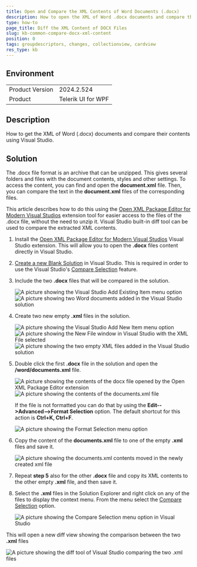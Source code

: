 ```yaml
---
title: Open and Compare the XML Contents of Word Documents (.docx)
description: How to open the XML of Word .docx documents and compare their contents using Visual Studio
type: how-to
page_title: Diff the XML Content of DOCX Files
slug: kb-common-compare-docx-xml-content
position: 0
tags: groupdescriptors, changes, collectionview, cardview
res_type: kb
---
```


## Environment

<table>
    <tbody>
        <tr>
            <td>Product Version</td>
            <td>2024.2.524</td>
        </tr>
        <tr>
            <td>Product</td>
            <td>Telerik UI for WPF</td>
        </tr>
    </tbody>
</table>

## Description

How to get the XML of Word (.docx) documents and compare their contents using Visual Studio.

## Solution

The .docx file format is an archive that can be unzipped. This gives several folders and files with the document contents, styles and other settings. To access the content, you can find and open the __document.xml__ file. Then, you can compare the text in the __document.xml__ files of the corresponding files.

This article describes how to do this using the [Open XML Package Editor for Modern Visual Studios](https://marketplace.visualstudio.com/items?itemName=bsivanov.OpenXMLPackageEditorforVisualStudio) extension tool for easier access to the files of the .docx file, without the need to unzip it. Visual Studio built-in diff tool can be used to compare the extracted XML contents.

1. Install the [Open XML Package Editor for Modern Visual Studios](https://marketplace.visualstudio.com/items?itemName=bsivanov.OpenXMLPackageEditorforVisualStudio) Visual Studio extension. This will allow you to open the __.docx__ files content directly in Visual Studio.

2. [Create a new Blank Solution](https://learn.microsoft.com/en-us/visualstudio/get-started/tutorial-projects-solutions?view=vs-2022#create-a-solution) in Visual Studio. This is required in order to use the Visual Studio's [Compare Selection](https://learn.microsoft.com/en-us/visualstudio/ide/compare-with?view=vs-2022) feature.

3. Include the two __.docx__ files that will be compared in the solution.
	
	![A picture showing the Visual Studio Add Existing Item menu option](images/kb-common-compare-docx-xml-content-0.png)  
	![A picture showing two Word documents added in the Visual Studio solution](images/kb-common-compare-docx-xml-content-1.png)
	
4. Create two new empty __.xml__ files in the solution. 

	![A picture showing the Visual Studio Add New Item menu option](images/kb-common-compare-docx-xml-content-2.png)
	![A picture showing the New File window in Visual Studio with the XML File selected](images/kb-common-compare-docx-xml-content-3.png)
	![A picture showing the two empty XML files added in the Visual Studio solution](images/kb-common-compare-docx-xml-content-4.png)

5. Double click the first __.docx__ file in the solution and open the __/word/documents.xml__ file. 
	
	![A picture showing the contents of the docx file opened by the Open XML Package Editor extension](images/kb-common-compare-docx-xml-content-5.png)
	![A picture showing the contents of the documents.xml file](images/kb-common-compare-docx-xml-content-6.png)
	
	If the file is not formatted you can do that by using the __Edit-->Advanced-->Format Selection__ option. The default shortcut for this action is __Ctrl+K, Ctrl+F__.
	
	![A picture showing the Format Selection menu option](images/kb-common-compare-docx-xml-content-7.png)
	
6. Copy the content of the __documents.xml__ file to one of the empty __.xml__ files and save it.

	![A picture showing the documents.xml contents moved in the newly created xml file](images/kb-common-compare-docx-xml-content-8.png)

7. Repeat __step 5__ also for the other __.docx__ file and copy its XML contents to the other empty __.xml__ file, and then save it.

8. Select the __.xml__ files in the Solution Explorer and right click on any of the files to display the context menu. From the menu select the [Compare Selection](https://learn.microsoft.com/en-us/visualstudio/ide/compare-with?view=vs-2022) option.

	![A picture showing the Compare Selection menu option in Visual Studio](images/kb-common-compare-docx-xml-content-9.png)

This will open a new diff view showing the comparison between the two __.xml__ files

![A picture showing the diff tool of Visual Studio comparing the two .xml files](images/kb-common-compare-docx-xml-content-10.png)

